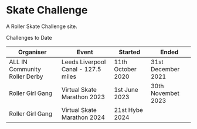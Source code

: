 # Skate Challenge

A Roller Skate Challenge site.

Challenges to Date

| Organiser | Event | Started | Ended |
|-----------|-------|---------|-------|
| ALL IN Community Roller Derby | Leeds Liverpool Canal - 127.5 miles | 11th October 2020 | 31st December 2021 |
| Roller Girl Gang | Virtual Skate Marathon 2023 | 1st June 2023 | 30th Novembet 2023 |
| Roller Girl Gang | Virtual Skate Marathon 2024 | 21st Hybe 2024 | |
